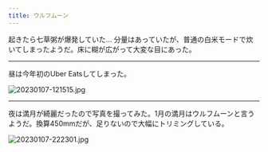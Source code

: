 ```yaml
---
title: ウルフムーン
---
```


起きたら七草粥が爆発していた... 分量はあっていたが、普通の白米モードで炊いてしまったようだ。床に糊が広がって大変な目にあった。

---

昼は今年初のUber Eatsしてしまった。

![20230107-121515.jpg](https://ceshmina-photos.s3.ap-northeast-1.amazonaws.com/medium/202301/20230107-121515.jpg)

---

夜は満月が綺麗だったので写真を撮ってみた。1月の満月はウルフムーンと言うようだ。換算450mmだが、足りないので大幅にトリミングしている。

![20230107-222301.jpg](https://ceshmina-photos.s3.ap-northeast-1.amazonaws.com/medium/202301/20230107-222301.jpg)
